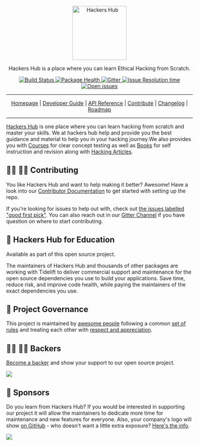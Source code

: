 <p align="center">
    <a href="https://hackers-hub.vercel.app/">
        <img alt="Hackers Hub" src="https://webdriver.io/assets/images/robot-3677788dd63849c56aa5cb3f332b12d5.svg" width="146">
    </a>
</p>

<p align="center">
    Hackers Hub is a place where you can learn Ethical Hacking from Scratch.
</p>

<p align="center">
    <a href="https://github.com/Abhi6722/hackers-hub">
        <img alt="Build Status" src="https://github.com/webdriverio/webdriverio/actions/workflows/test.yml/badge.svg">
    </a>
    <a href="https://github.com/Abhi6722/hackers-hub">
        <img alt="Package Health" src="https://snyk.io/advisor/npm-package/webdriverio/badge.svg">
    </a>
    <a href="https://gitter.im/official-hackers-hub/community">
        <img alt="Gitter" src="https://badges.gitter.im/webdriverio/webdriverio.svg">
    </a>
    <a href="https://github.com/Abhi6722/hackers-hub">
        <img alt="Issue Resolution time" src="http://isitmaintained.com/badge/resolution/webdriverio/webdriverio.svg">
    </a>
    <a href="https://github.com/Abhi6722/hackers-hub">
        <img alt="Open issues" src="http://isitmaintained.com/badge/open/webdriverio/webdriverio.svg">
    </a>
</p>


***

<p align="center">
    <a href="https://hackers-hub.vercel.app/">Homepage</a> |
    <a href="https://hackers-hub.vercel.app/docs/gettingstarted">Developer Guide</a> |
    <a href="https://hackers-hub.vercel.app/docs/api">API Reference</a> |
    <a href="https://github.com/Abhi6722/hackers-hub/blob/main/CONTRIBUTING.md">Contribute</a> |
    <a href="https://github.com/Abhi6722/hackers-hub/blob/main/CHANGELOG.md">Changelog</a> |
    <a href="https://github.com/Abhi6722/hackers-hub/blob/main/ROADMAP.md">Roadmap</a>
</p>

***

[Hackers Hub](https://hackers-hub.vercel.app) is one place where you can learn hacking from scratch and master your skills. We at hackers hub help and provide you the best guidance and material to help you in your hacking journey.We also provides you with [Courses](https://hackers-hub.com/courses) for clear concept testing as well as [Books](https://hackers-hub.com/shop/) for self instruction and revision along with [Hacking Articles](https://hackers-hub.com/blog). 

## :woman_technologist: :man_technologist: Contributing

You like Hackers Hub and want to help making it better? Awesome! Have a look into our [Contributor Documentation](CONTRIBUTING.md) to get started with setting up the repo.

If you're looking for issues to help out with, check out [the issues labelled "good first pick"](https://github.com/Abhi6722/hackers-hub/issues?q=is%3Aopen+is%3Aissue+label%3A"good+first+pick"). You can also reach out in our [Gitter Channel](https://gitter.im/official-hackers-hub/community) if you have question on where to start contributing.

## :office: Hackers Hub for Education

Available as part of this open source project.

The maintainers of Hackers Hub and thousands of other packages are working with Tidelift to deliver commercial support and maintenance for the open source dependencies you use to build your applications. Save time, reduce risk, and improve code health, while paying the maintainers of the exact dependencies you use.


## :handshake: Project Governance

This project is maintained by [awesome people](/AUTHORS.md) following a common [set of rules](/GOVERNANCE.md) and treating each other with [respect and appreciation](/CODE_OF_CONDUCT.md).

## :man_cook: :woman_cook: Backers

[Become a backer](https://opencollective.com/hackers-hub) and show your support to our open source project.

<a href="https://opencollective.com/hackers-hub"><img src="https://opencollective.com/hackers-hub/tiers/baker.svg?avatarHeight=36&width=600"></a>

## :money_with_wings: Sponsors

Do you learn from Hackers Hub? If you would be interested in supporting our project it will allow the maintainers to dedicate more time for maintenance and new features for everyone. Also, your company's logo will show [on GitHub](https://github.com/Abhi6722/hackers-hub#readme) - who doesn't want a little extra exposure? [Here's the info](https://opencollective.com/hackers-hub).

<a href="https://opencollective.com/hackers-hub"><img src="https://opencollective.com/hackers-hub/tiers/gold-sponsor.svg?avatarHeight=36&width=600"></a>

